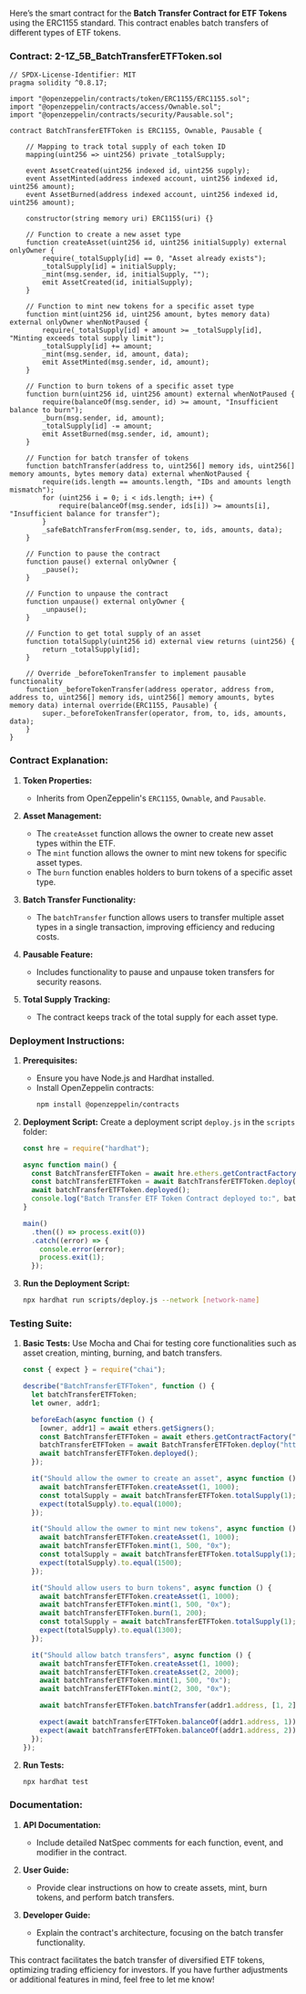 Here’s the smart contract for the **Batch Transfer Contract for ETF Tokens** using the ERC1155 standard. This contract enables batch transfers of different types of ETF tokens.

### Contract: 2-1Z_5B_BatchTransferETFToken.sol

```solidity
// SPDX-License-Identifier: MIT
pragma solidity ^0.8.17;

import "@openzeppelin/contracts/token/ERC1155/ERC1155.sol";
import "@openzeppelin/contracts/access/Ownable.sol";
import "@openzeppelin/contracts/security/Pausable.sol";

contract BatchTransferETFToken is ERC1155, Ownable, Pausable {
    
    // Mapping to track total supply of each token ID
    mapping(uint256 => uint256) private _totalSupply;

    event AssetCreated(uint256 indexed id, uint256 supply);
    event AssetMinted(address indexed account, uint256 indexed id, uint256 amount);
    event AssetBurned(address indexed account, uint256 indexed id, uint256 amount);
    
    constructor(string memory uri) ERC1155(uri) {}

    // Function to create a new asset type
    function createAsset(uint256 id, uint256 initialSupply) external onlyOwner {
        require(_totalSupply[id] == 0, "Asset already exists");
        _totalSupply[id] = initialSupply;
        _mint(msg.sender, id, initialSupply, "");
        emit AssetCreated(id, initialSupply);
    }

    // Function to mint new tokens for a specific asset type
    function mint(uint256 id, uint256 amount, bytes memory data) external onlyOwner whenNotPaused {
        require(_totalSupply[id] + amount >= _totalSupply[id], "Minting exceeds total supply limit");
        _totalSupply[id] += amount;
        _mint(msg.sender, id, amount, data);
        emit AssetMinted(msg.sender, id, amount);
    }

    // Function to burn tokens of a specific asset type
    function burn(uint256 id, uint256 amount) external whenNotPaused {
        require(balanceOf(msg.sender, id) >= amount, "Insufficient balance to burn");
        _burn(msg.sender, id, amount);
        _totalSupply[id] -= amount;
        emit AssetBurned(msg.sender, id, amount);
    }

    // Function for batch transfer of tokens
    function batchTransfer(address to, uint256[] memory ids, uint256[] memory amounts, bytes memory data) external whenNotPaused {
        require(ids.length == amounts.length, "IDs and amounts length mismatch");
        for (uint256 i = 0; i < ids.length; i++) {
            require(balanceOf(msg.sender, ids[i]) >= amounts[i], "Insufficient balance for transfer");
        }
        _safeBatchTransferFrom(msg.sender, to, ids, amounts, data);
    }

    // Function to pause the contract
    function pause() external onlyOwner {
        _pause();
    }

    // Function to unpause the contract
    function unpause() external onlyOwner {
        _unpause();
    }

    // Function to get total supply of an asset
    function totalSupply(uint256 id) external view returns (uint256) {
        return _totalSupply[id];
    }

    // Override _beforeTokenTransfer to implement pausable functionality
    function _beforeTokenTransfer(address operator, address from, address to, uint256[] memory ids, uint256[] memory amounts, bytes memory data) internal override(ERC1155, Pausable) {
        super._beforeTokenTransfer(operator, from, to, ids, amounts, data);
    }
}
```

### Contract Explanation:

1. **Token Properties:**
   - Inherits from OpenZeppelin's `ERC1155`, `Ownable`, and `Pausable`.

2. **Asset Management:**
   - The `createAsset` function allows the owner to create new asset types within the ETF.
   - The `mint` function allows the owner to mint new tokens for specific asset types.
   - The `burn` function enables holders to burn tokens of a specific asset type.

3. **Batch Transfer Functionality:**
   - The `batchTransfer` function allows users to transfer multiple asset types in a single transaction, improving efficiency and reducing costs.

4. **Pausable Feature:**
   - Includes functionality to pause and unpause token transfers for security reasons.

5. **Total Supply Tracking:**
   - The contract keeps track of the total supply for each asset type.

### Deployment Instructions:

1. **Prerequisites:**
   - Ensure you have Node.js and Hardhat installed.
   - Install OpenZeppelin contracts:
     ```bash
     npm install @openzeppelin/contracts
     ```

2. **Deployment Script:**
   Create a deployment script `deploy.js` in the `scripts` folder:

   ```javascript
   const hre = require("hardhat");

   async function main() {
     const BatchTransferETFToken = await hre.ethers.getContractFactory("BatchTransferETFToken");
     const batchTransferETFToken = await BatchTransferETFToken.deploy("https://api.example.com/metadata/{id}");
     await batchTransferETFToken.deployed();
     console.log("Batch Transfer ETF Token Contract deployed to:", batchTransferETFToken.address);
   }

   main()
     .then(() => process.exit(0))
     .catch((error) => {
       console.error(error);
       process.exit(1);
     });
   ```

3. **Run the Deployment Script:**
   ```bash
   npx hardhat run scripts/deploy.js --network [network-name]
   ```

### Testing Suite:

1. **Basic Tests:**
   Use Mocha and Chai for testing core functionalities such as asset creation, minting, burning, and batch transfers.

   ```javascript
   const { expect } = require("chai");

   describe("BatchTransferETFToken", function () {
     let batchTransferETFToken;
     let owner, addr1;

     beforeEach(async function () {
       [owner, addr1] = await ethers.getSigners();
       const BatchTransferETFToken = await ethers.getContractFactory("BatchTransferETFToken");
       batchTransferETFToken = await BatchTransferETFToken.deploy("https://api.example.com/metadata/{id}");
       await batchTransferETFToken.deployed();
     });

     it("Should allow the owner to create an asset", async function () {
       await batchTransferETFToken.createAsset(1, 1000);
       const totalSupply = await batchTransferETFToken.totalSupply(1);
       expect(totalSupply).to.equal(1000);
     });

     it("Should allow the owner to mint new tokens", async function () {
       await batchTransferETFToken.createAsset(1, 1000);
       await batchTransferETFToken.mint(1, 500, "0x");
       const totalSupply = await batchTransferETFToken.totalSupply(1);
       expect(totalSupply).to.equal(1500);
     });

     it("Should allow users to burn tokens", async function () {
       await batchTransferETFToken.createAsset(1, 1000);
       await batchTransferETFToken.mint(1, 500, "0x");
       await batchTransferETFToken.burn(1, 200);
       const totalSupply = await batchTransferETFToken.totalSupply(1);
       expect(totalSupply).to.equal(1300);
     });

     it("Should allow batch transfers", async function () {
       await batchTransferETFToken.createAsset(1, 1000);
       await batchTransferETFToken.createAsset(2, 2000);
       await batchTransferETFToken.mint(1, 500, "0x");
       await batchTransferETFToken.mint(2, 300, "0x");

       await batchTransferETFToken.batchTransfer(addr1.address, [1, 2], [200, 100], "0x");

       expect(await batchTransferETFToken.balanceOf(addr1.address, 1)).to.equal(200);
       expect(await batchTransferETFToken.balanceOf(addr1.address, 2)).to.equal(100);
     });
   });
   ```

2. **Run Tests:**
   ```bash
   npx hardhat test
   ```

### Documentation:

1. **API Documentation:**
   - Include detailed NatSpec comments for each function, event, and modifier in the contract.

2. **User Guide:**
   - Provide clear instructions on how to create assets, mint, burn tokens, and perform batch transfers.

3. **Developer Guide:**
   - Explain the contract's architecture, focusing on the batch transfer functionality.

This contract facilitates the batch transfer of diversified ETF tokens, optimizing trading efficiency for investors. If you have further adjustments or additional features in mind, feel free to let me know!